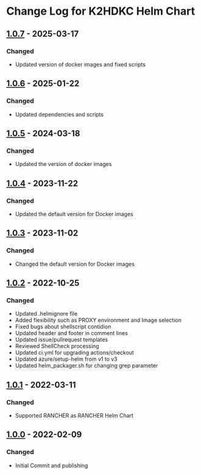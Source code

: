 <!--
K2HDKC DBaaS Helm Chart

Copyright 2022 Yahoo Japan Corporation.

K2HDKC DBaaS is a DataBase as a Service provided by Yahoo! JAPAN
which is built K2HR3 as a backend and provides services in
cooperation with Kubernetes.
The Override configuration for K2HDKC DBaaS serves to connect the
components that make up the K2HDKC DBaaS. K2HDKC, K2HR3, CHMPX,
and K2HASH are components provided as AntPickax.

For the full copyright and license information, please view
the license file that was distributed with this source code.

AUTHOR:   Takeshi Nakatani
CREATE:   Fri Jan 21 2021
REVISION:
-----------------------------------------------------------

[About This file]
This file format is based on [Keep a Changelog](https://keepachangelog.com/en/1.0.0/),
and the version in this repository adheres to
[Semantic Versioning](https://semver.org/spec/v2.0.0.html).

In addition, the following rules apply to this file update.
This file is updated only when it is released and published,
because it is difficult to operate this file every time the
file is updated or changed.
Therefore, we do not use [Unreleased] in this file.

The items should be added in each release are as follows:
	-----------------
	## [0.0.0] - YYYY-MM-DD
	### Chnaged
	- Commit message - #<PR number>
	- ...
	
	...
	...
	
	[x.x.x]: https://github.com/yahoojapan/k2hdkc_helm_chart/compare/v0.0.0...v0.0.1
	....
	-----------------
Please have a comparison link which is at the end of the
file ready.
-->
# Change Log for K2HDKC Helm Chart

## [1.0.7] - 2025-03-17
### Changed
- Updated version of docker images and fixed scripts

## [1.0.6] - 2025-01-22
### Changed
- Updated dependencies and scripts

## [1.0.5] - 2024-03-18
### Changed
- Updated the version of docker images

## [1.0.4] - 2023-11-22
### Changed
- Updated the default version for Docker images

## [1.0.3] - 2023-11-02
### Changed
- Changed the default version for Docker images

## [1.0.2] - 2022-10-25
### Changed
- Updated .helmignore file
- Added flexibility such as PROXY environment and Image selection
- Fixed bugs about shellscript contidion
- Updated header and footer in comment lines
- Updated issue/pullrequest templates
- Reviewed ShellCheck processing
- Updated ci.yml for upgrading actions/checkout
- Updated azure/setup-helm from v1 to v3
- Updated helm_packager.sh for changing grep parameter

## [1.0.1] - 2022-03-11
### Changed
- Supported RANCHER as RANCHER Helm Chart

## [1.0.0] - 2022-02-09
### Changed
- Initial Commit and publishing

[1.0.7]: https://github.com/yahoojapan/k2hdkc_helm_chart/compare/v1.0.6...v1.0.7
[1.0.6]: https://github.com/yahoojapan/k2hdkc_helm_chart/compare/v1.0.5...v1.0.6
[1.0.5]: https://github.com/yahoojapan/k2hdkc_helm_chart/compare/v1.0.4...v1.0.5
[1.0.4]: https://github.com/yahoojapan/k2hdkc_helm_chart/compare/v1.0.3...v1.0.4
[1.0.3]: https://github.com/yahoojapan/k2hdkc_helm_chart/compare/v1.0.2...v1.0.3
[1.0.2]: https://github.com/yahoojapan/k2hdkc_helm_chart/compare/v1.0.1...v1.0.2
[1.0.1]: https://github.com/yahoojapan/k2hdkc_helm_chart/compare/v1.0.0...v1.0.1
[1.0.0]: https://github.com/yahoojapan/k2hdkc_helm_chart/compare/9a17586...v1.0.0

